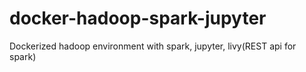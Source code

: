 # docker-hadoop-spark-jupyter
Dockerized hadoop environment with spark, jupyter, livy(REST api for spark)
